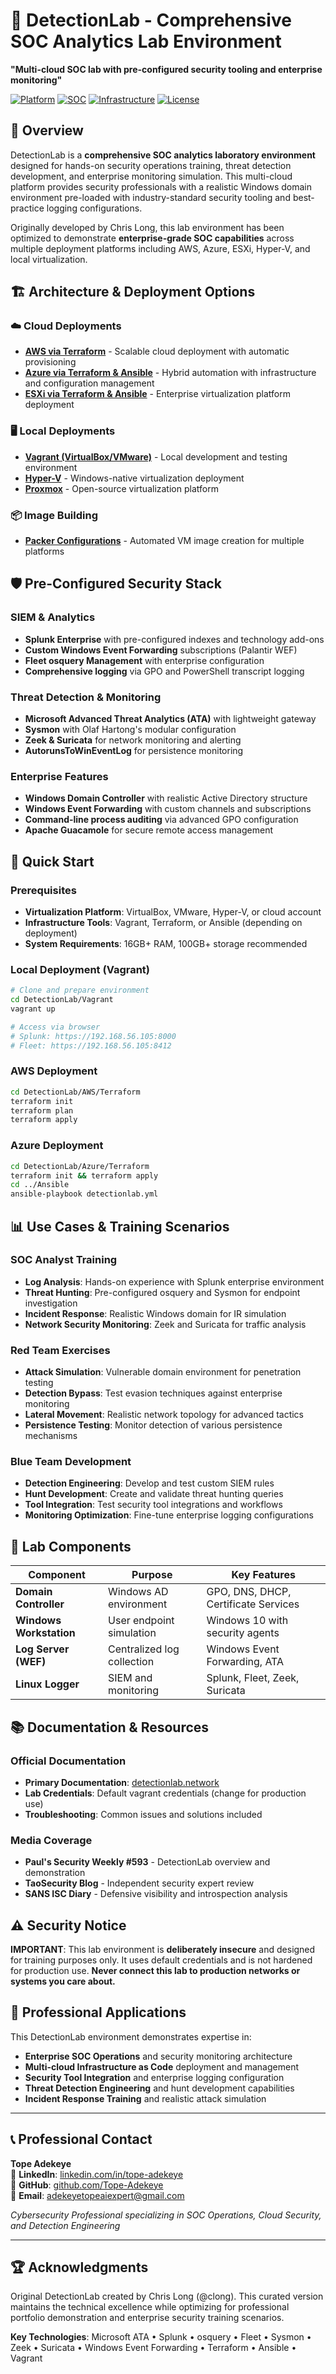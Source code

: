 # 🔬 DetectionLab - Comprehensive SOC Analytics Lab Environment

**"Multi-cloud SOC lab with pre-configured security tooling and enterprise monitoring"**

[![Platform](https://img.shields.io/badge/Platform-AWS%20%7C%20Azure%20%7C%20Local-blue.svg)](#)
[![SOC](https://img.shields.io/badge/Focus-SOC%20Analytics-green.svg)](#)
[![Infrastructure](https://img.shields.io/badge/IaC-Terraform%20%7C%20Vagrant-orange.svg)](#)
[![License](https://img.shields.io/badge/License-MIT-red.svg)](LICENSE)

## 🎯 Overview

DetectionLab is a **comprehensive SOC analytics laboratory environment** designed for hands-on security operations training, threat detection development, and enterprise monitoring simulation. This multi-cloud platform provides security professionals with a realistic Windows domain environment pre-loaded with industry-standard security tooling and best-practice logging configurations.

Originally developed by Chris Long, this lab environment has been optimized to demonstrate **enterprise-grade SOC capabilities** across multiple deployment platforms including AWS, Azure, ESXi, Hyper-V, and local virtualization.

## 🏗️ **Architecture & Deployment Options**

### **☁️ Cloud Deployments**
- **[AWS via Terraform](AWS/)** - Scalable cloud deployment with automatic provisioning
- **[Azure via Terraform & Ansible](Azure/)** - Hybrid automation with infrastructure and configuration management
- **[ESXi via Terraform & Ansible](ESXi/)** - Enterprise virtualization platform deployment

### **🖥️ Local Deployments**
- **[Vagrant (VirtualBox/VMware)](Vagrant/)** - Local development and testing environment
- **[Hyper-V](HyperV/)** - Windows-native virtualization deployment
- **[Proxmox](Proxmox/)** - Open-source virtualization platform

### **📦 Image Building**
- **[Packer Configurations](Packer/)** - Automated VM image creation for multiple platforms

## 🛡️ **Pre-Configured Security Stack**

### **SIEM & Analytics**
- **Splunk Enterprise** with pre-configured indexes and technology add-ons
- **Custom Windows Event Forwarding** subscriptions (Palantir WEF)
- **Fleet osquery Management** with enterprise configuration
- **Comprehensive logging** via GPO and PowerShell transcript logging

### **Threat Detection & Monitoring**
- **Microsoft Advanced Threat Analytics (ATA)** with lightweight gateway
- **Sysmon** with Olaf Hartong's modular configuration
- **Zeek & Suricata** for network monitoring and alerting
- **AutorunsToWinEventLog** for persistence monitoring

### **Enterprise Features**
- **Windows Domain Controller** with realistic Active Directory structure
- **Windows Event Forwarding** with custom channels and subscriptions
- **Command-line process auditing** via advanced GPO configuration
- **Apache Guacamole** for secure remote access management

## 🚀 **Quick Start**

### **Prerequisites**
- **Virtualization Platform**: VirtualBox, VMware, Hyper-V, or cloud account
- **Infrastructure Tools**: Vagrant, Terraform, or Ansible (depending on deployment)
- **System Requirements**: 16GB+ RAM, 100GB+ storage recommended

### **Local Deployment (Vagrant)**
```bash
# Clone and prepare environment
cd DetectionLab/Vagrant
vagrant up

# Access via browser
# Splunk: https://192.168.56.105:8000
# Fleet: https://192.168.56.105:8412
```

### **AWS Deployment**
```bash
cd DetectionLab/AWS/Terraform
terraform init
terraform plan
terraform apply
```

### **Azure Deployment**
```bash
cd DetectionLab/Azure/Terraform
terraform init && terraform apply
cd ../Ansible
ansible-playbook detectionlab.yml
```

## 📊 **Use Cases & Training Scenarios**

### **SOC Analyst Training**
- **Log Analysis**: Hands-on experience with Splunk enterprise environment
- **Threat Hunting**: Pre-configured osquery and Sysmon for endpoint investigation
- **Incident Response**: Realistic Windows domain for IR simulation
- **Network Security Monitoring**: Zeek and Suricata for traffic analysis

### **Red Team Exercises**
- **Attack Simulation**: Vulnerable domain environment for penetration testing
- **Detection Bypass**: Test evasion techniques against enterprise monitoring
- **Lateral Movement**: Realistic network topology for advanced tactics
- **Persistence Testing**: Monitor detection of various persistence mechanisms

### **Blue Team Development**
- **Detection Engineering**: Develop and test custom SIEM rules
- **Hunt Development**: Create and validate threat hunting queries
- **Tool Integration**: Test security tool integrations and workflows
- **Monitoring Optimization**: Fine-tune enterprise logging configurations

## 🔧 **Lab Components**

| Component | Purpose | Key Features |
|-----------|---------|-------------|
| **Domain Controller** | Windows AD environment | GPO, DNS, DHCP, Certificate Services |
| **Windows Workstation** | User endpoint simulation | Windows 10 with security agents |
| **Log Server (WEF)** | Centralized log collection | Windows Event Forwarding, ATA |
| **Linux Logger** | SIEM and monitoring | Splunk, Fleet, Zeek, Suricata |

## 📚 **Documentation & Resources**

### **Official Documentation**
- **Primary Documentation**: [detectionlab.network](https://detectionlab.network)
- **Lab Credentials**: Default vagrant credentials (change for production use)
- **Troubleshooting**: Common issues and solutions included

### **Media Coverage**
- **Paul's Security Weekly #593** - DetectionLab overview and demonstration
- **TaoSecurity Blog** - Independent security expert review
- **SANS ISC Diary** - Defensive visibility and introspection analysis

## ⚠️ **Security Notice**

**IMPORTANT**: This lab environment is **deliberately insecure** and designed for training purposes only. It uses default credentials and is not hardened for production use. **Never connect this lab to production networks or systems you care about.**

## 🎯 **Professional Applications**

This DetectionLab environment demonstrates expertise in:
- **Enterprise SOC Operations** and security monitoring architecture
- **Multi-cloud Infrastructure as Code** deployment and management
- **Security Tool Integration** and enterprise logging configuration
- **Threat Detection Engineering** and hunt development capabilities
- **Incident Response Training** and realistic attack simulation

---

## 📞 **Professional Contact**

**Tope Adekeye**  
🔗 **LinkedIn**: [linkedin.com/in/tope-adekeye](https://linkedin.com/in/tope-adekeye)  
💼 **GitHub**: [github.com/Tope-Adekeye](https://github.com/Tope-Adekeye)  
📧 **Email**: [adekeyetopeaiexpert@gmail.com](mailto:adekeyetopeaiexpert@gmail.com)

*Cybersecurity Professional specializing in SOC Operations, Cloud Security, and Detection Engineering*

---

## 🏆 **Acknowledgments**

Original DetectionLab created by Chris Long (@clong). This curated version maintains the technical excellence while optimizing for professional portfolio demonstration and enterprise security training scenarios.

**Key Technologies**: Microsoft ATA • Splunk • osquery • Fleet • Sysmon • Zeek • Suricata • Windows Event Forwarding • Terraform • Ansible • Vagrant
